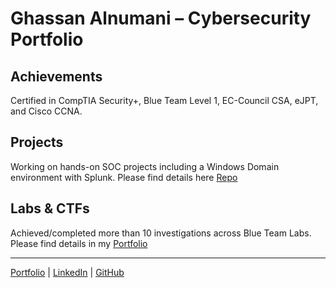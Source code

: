# Ghassan Alnumani – Cybersecurity Portfolio

## Achievements
Certified in CompTIA Security+, Blue Team Level 1, EC-Council CSA, eJPT, and Cisco CCNA.

## Projects
Working on hands-on SOC projects including a Windows Domain environment with Splunk. Please find details here [Repo](https://github.com/GhassanALNomani/SOC-Splunk-Project)

## Labs & CTFs
Achieved/completed more than 10 investigations across Blue Team Labs. Please find details in my [Portfolio](https://ghassanalnomani.github.io/cybersecurity-portfolio/)

---

[Portfolio](https://ghassanalnomani.github.io/cybersecurity-portfolio/) | [LinkedIn](https://linkedin.com/in/ghassan-alnomani) | [GitHub](https://github.com/ghassanalnomani)
